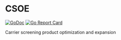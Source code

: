 # CSOE
[![GoDoc](https://godoc.org/github.com/liserjrqlxue/CSOE?status.svg)](https://pkg.go.dev/github.com/liserjrqlxue/CSOE) 
[![Go Report Card](https://goreportcard.com/badge/github.com/liserjrqlxue/CSOE)](https://goreportcard.com/report/github.com/liserjrqlxue/CSOE)

Carrier screening product optimization and expansion
